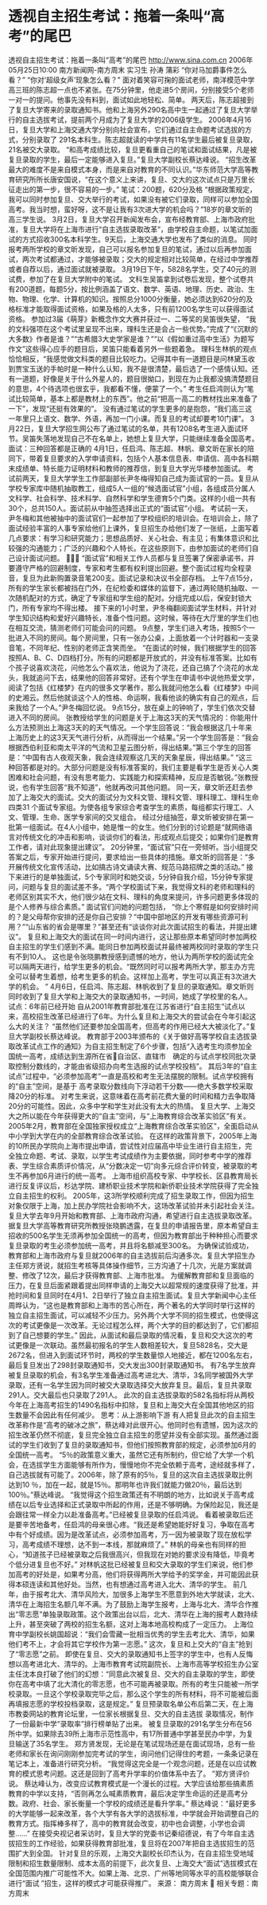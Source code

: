 # 透视自主招生考试：拖着一条叫“高考”的尾巴

透视自主招生考试：拖着一条叫“高考”的尾巴
http://www.sina.com.cn 2006年05月25日10:00 南方新闻网-南方周末
实习生 孙涛 蒲彩
“你对马加爵事件怎么看？”
“你对‘超级女声’现象怎么看？”
面对着笑容可掬的面试老师，南洋模范中学高三班的陈志超一点也不紧张。在75分钟里，他走进5个房间，分别接受5个老师一对一的提问。他事先没有料到，面试如此地轻松、简单。
两天后，陈志超接到了复旦大学寄来的录取通知书。他和上海另外290名高中生一起通过了复旦大学举行的自主选拔考试，提前两个月成为了复旦大学的2006级学生。
2006年4月16日，复旦大学和上海交通大学分别向社会宣布，它们通过自主命题考试选拔的方式，分别录取了 291名本科生。陈志超就读的中学共有11名学生最后被复旦录取，21名被交大录取。
“和高考成绩比较，复旦更看重自己的笔试和面试结果，凡是被复旦录取的学生，最后一定能够进入复旦。”复旦大学副校长蔡达峰说。
“招生改革最大的难度不是来自模式本身，而是来自对教育的不同认识。”华东师范大学高等教育研究所所长唐安国说，“在这个意义上来讲，复旦、交大的这次试点只是万里长征走出的第一步，很不容易的一步。”
笔试：200题，620分及格
“根据政策规定，我可以同时参加复旦、交大举行的考试，如果没有被它们录取，同样可以参加全国高考。我当时想，蛮好呀，这不是让我有3次进大学的机会吗？”18岁的章文昕的高三学生说。
3月2日，复旦大学召开新闻发布会，宣布经教育部、上海市政府批准，复旦大学将在上海市进行“自主选拔录取改革”，由学校自主命题，以笔试加面试的方式招收300名本科学生。9天后，上海交通大学也发布了类似的消息。
同时报考两所学校的章文昕发现，自己可以报名参加复旦的笔试，通过以后再参加面试，两次考试都通过，才能够被录取；交大的规定相对比较简单，在经过中学推荐或者自荐以后，通过面试就被录取。
3月19日下午，5828名学生，交了40元的测试费，参加了在复旦大学附中的笔试。
文科生吴笛拿到试卷后发现，整个试卷共有200道题，每题5分，按比例涵盖了语文、数学、英语、地理、历史、政治、生物、物理、化学、计算机的知识。按照总分1000分衡量，她必须达到620分的及格标准才能取得面试资格，如果及格的人太多，只有前1200名学生可以获得面试资格。
参加过3届《萌芽》新概念作文大赛并获过一、二等奖的吴笛很失望， “我的文科强项在这个考试里呈现不出来，理科生还是会占一些优势。”完成了“《沉默的大多数》作者是谁？”“古希腊3大史学家是谁？”“以《假如重过高中生活》为题写作文”这些得心应手的题目后，吴笛只能看着另外一些题着急。
理科生林帆的观点恰恰相反，“我感觉做文科类的题目比较吃力。记得其中有一道题目是问林黛玉收到贾宝玉送的手帕时是一种什么认知，我不是很清楚，最后选了一个感情认知。还有一道题，好像是关于什么外星人的，题目很拗口，到现在为止我都没搞清楚题目的意思，4个待选项也很玄乎，我都看不懂，便蒙了一个。”
考生任启鸿则认为“笔试比较简单，基本上都是教材上的东西”。他之前“把高一高二的教材找出来准备了一下”，发现“还挺有效果的”。
没有通过笔试的学生更多的是抱怨，“我们高三这一年里只上语文、数学、外语，再加一门小课。而复旦的考试却要考10门课”。
3月22日，复旦大学招生网公布了通过笔试的名单，共有1208名考生进入面试环节。吴笛失落地发现自己不在名单上，她想上复旦大学，只能继续准备全国高考。
面试：三种回答都是正确的
4月1日，任启鸿、陈志超、林帆、章文昕在家长的陪同下，带着复旦要求的入学申请资料，包括个人基本信息表、申请信、高中各科期末成绩单、特长能力证明材料和教师的推荐信，到复旦大学光华楼参加面试。
考试前两天，复旦大学学生工作部副部长尹冬梅得知自己成为面试官的一员。复旦从学校专家库中随机抽取教工，组成5人一组的“候选面试官”小组，各组成员分属人文科学、社会科学、技术科学、自然科学和学生德育5个门类。这样的小组一共有30个，总共150人。面试前从中抽签选择出正式的“面试官”小组。
考试前一天，尹冬梅和其他被抽中的面试官们一起参加了学校组织的培训会。在培训会上，除了面试经验丰富的人事专家给他们上课外，复旦招生办给他们发了一张纸，上面写着几点要求：有学习和研究能力；思想品质好、关心社会、有主见；有集体意识和比较强的沟通能力；广泛的兴趣和个人特长。在这些原则下，由参加面试的老师们自己设计面试问题。

“面试官”和相关工作人员都与复旦签署了保密承诺书，并要遵守严格的回避制度，专家和考生都有权利提出回避。整个面试过程均全程录音，复旦为此新购置录音笔200支。面试记录和决议书全部存档。
上午7点15分，所有的学生家长都被挡在门外，在纪检委和媒体的监督下，通过两轮随机抽取、一次随机配对的方式，确定了专家组和学生组的配对。分组完成以后，保安封锁大门，所有专家均不得出楼。
接下来的1小时里，尹冬梅翻阅面试学生材料，并针对学生知识结构和爱好兴趣特长，准备个性问题。这时候，等待在大厅里的学生们也在相互交流，猜测老师们可能会问的问题。
9点整，学生们进入考场，按照5个一批进入不同的房间。每个房间里，只有一张办公桌，上面放着一个计时器和一支录音笔，不同年纪、性别的老师正含笑而坐。
“在面试的时候，我们根据学生的回答按照A、B、C、D四档打分。所有的问题都是开放式的，并没有标准答案。比如有个孩子说喜欢浇花，问他怎么个喜欢法，他说为了浇花，还自己搞了个浇花的水龙头，我就追问下去，结果他的回答非常好。还有个学生在申请书中说他热爱文学，阅读了包括《红楼梦》在内的很多文学著作，那么我就问他怎么看《红楼梦》中间的史湘云。然后他就谈这个人的性格、命运啊，我看他谈的确实有自己的观点，后来我给了一个A。”尹冬梅回忆说。
9点15分，放在桌上的钟响了，学生们依次交替进入不同的房间。
张教授给学生的问题是关于上海这3天的天气情况的：你能用什么方法预测出上海这3天的的天气情况。一个学生回答说：“我会根据这几十年来上海历史上的这3天天气进行分析，从而得出一个结果。”另一个学生回答是：“我会根据西伯利亚和南太平洋的气流和卫星云图分析，得出结果。”第三个学生的回答是：“中国有古人夜观天象，我会连续观察这几天的天象星辰，得出结果。”
“这三种回答都是对的。大部分问题是没有标准答案的，我们主要是看学生是否关心人类困难和社会问题，有没有思考能力、实践能力和探索精神，反应是否敏锐。”张教授说，也有学生回答“我不知道”，他就再改问其他问题。
同一天，章文昕还赶去参加了上海交大的面试。交大的面试分为文科文管、理科文管、理科理工、理科生命四类31 个面试专家组。为使各组专家综合考查学生的素质，每组都实行理工、人文、管理、生命、医学专家间的交叉组合。
经过分组抽签，章文昕被安排在第一批第一组面试。在4人小组中，她是惟一的女生。他们分到的讨论题是“就网络语言对传统文化的冲击和影响，谈谈你们的看法，形成观点后提交；如果你们是教育工作者，请对此现象提出建议”。
20分钟里，“面试官”只在一旁倾听。当小组提交答案之后，专家开始进行提问，要求给出一些具体的措施。章文昕的回答是：“多开展传统文化宣传活动，比如搞古诗文诵读大赛、规范马路招牌之类的活动。”
接下来进行的是单独面试，5个专家同时和她交谈，5分钟自我介绍，15分钟专家提问，问题与复旦的面试差不多。“两个学校面试下来，我觉得文科的老师和理科的老师区别其实不大，他们很少站在文科、理科的角度来提问，许多问题更多体现的是个人修养与综合素质。”
面试官们问她的问题包括， “你上个寒假是如何安排时间的？是父母帮你安排的还是你自己安排？“中国中部地区的开发有哪些资源可利用？”“山东省的省会是哪里？”甚至还有“谈谈你对此次面试招生的看法，并提出建议”。
复旦和上海交大的面试在同一时间内进行，这让那些原本希望同时参加两校自主招生的学生们感到不满。能同日参加两校面试并最终被两校同时录取的学生只有不到10人。
这也是令张晓鹏教授感到遗憾的地方，他认为两所学校的面试完全可以隔两天进行，给学生更多的机会。“既然同时可以报考两所大学，那主办方完全可以替考生着想，给考生更多的机会。这样加上高考，学生可以真正有3次进大学的机会。 ”
4月6日，任启鸿、陈志超、林帆收到了复旦的录取通知。章文昕则同时收到了复旦大学和上海交大的录取通知书，一时间，她成了学校里的名人。
试点：6年前已经开始
自从2001年教育部批准在江苏省进行“自主招生”试点以来，高校招生改革已经进行了6年。为什么复旦和上海交大的尝试会在今年引起这么大的关注？
“虽然他们还要参加全国高考，但高考的作用已经大大被淡化了。”复旦大学副校长蔡达峰说。
教育部于2003年颁布的《关于做好高等学校自主选拔录取改革试点工作的通知》为自主招生制定了6个步骤，包括“入选考生均须参加全国统一高考，成绩达到生源所在省自治区、直辖市　确定的与试点学校同批次录取控制分数线的，才能由省级招办向考生选报的试点学校投档”。
其后3年的“自主试点”过程中，“必须参加高考”一直是高校和考生无法摆脱的限制。试点学校拥有的“自主”空间，是基于
高考录取分数线向下浮动若干分数——绝大多数学校采取降20分的标准。
对考生来说，这意味着在高考前花费大量的时间和精力去争取降20分的可能性。因此，众多中学和学生对此没有太大的热情。
复旦大学、上海交大之所以能在今年获得更大的“自主”空间，与“上海教育综合改革实验区”有关。
2005年2月，教育部在全国独家授权成立“上海教育综合改革实验区”，全面启动从中小学到大学在内的全部教育综合改革试验。
在这样的政策背景下，2005年上海的10所民办学院向上海市提出申请，尝试性对应届高中毕业生进行自主招生，完全独立命题、考试、录取，以学生考试成绩作为主要依据，同时参考中学的推荐表、学生综合素质评价情况，从“分数决定一切”向多元综合评价转变，被录取的考生不再参加6月进行的统一高考。
上海市组织高校专家、中学校长、区县教育局长进行反复评议后，杉达学院、建桥职业技术学院和新侨职业技术学院获得了完全独立自主招生的权利。
2005年，这3所学校顺利完成了招生录取工作，但因为招生对象仅限于上海，加上民办学院社会影响不大，这场改革试验并未引起社会关注。
复旦大学去年9月开始和教育部、上海市政府沟通，希望进行自主选拔录取改革。据复旦大学高等教育研究所教授张晓鹏透露，在复旦的申请报告里，原本希望自主招收的500名学生无须再参加全国统一的高考，但因为教育部出于种种担心而要求复旦录取的考生必须参加统一高考，并且将名额减至300名。
为确保试验成功，教育部和上海市政府与复旦就2006年的自主选拔前后沟通多次。复旦大学招生办主任郑方贤说，就招生考核等具体操作细节，三方沟通了十几次，光是方案就调整、修改了12次，最后才获得教育部、上海市批准。
为缓解教育部和复旦面临的压力，在复旦后面紧跟着提出同样申请的上海交大以超常规的速度获得了批准，并抢时间和复旦同时在4月1、2日举行了独立自主招生面试。复旦大学新闻中心主任周晔认为，“这也是教育部和上海市的苦心所在，两个著名的大学同时举行这样的独立自主招生面试，可以减轻不少压力。另外两个大学不同的招生模式，也使得这次的考试更像是一次改革。无论过程怎么样，两个大学的目的都达到了，它们都招到了自己想要的学生。”
因此，从面试和最后录取的情况看，复旦和交大这次的考试更像是一次联动。虽然最初报名的学生人数相差较大，复旦5828名，交大是2672名，但进入到面试环节时，两校的学生数量惊人地接近，都在1200名左右，最后复旦发出了298封录取通知书，交大发出300封录取通知书。
有7名学生放弃被复旦录取的机会，有3名学生准备通过高考进北大、清华，3名同学被国外大学录取，还有一名学生因为同时被交大录取选择交大放弃复旦。最后，复旦共录取291人。交大最后也只录取了291人。
此次的自主选拔录取的582名指标将从两校今年在上海高考招生的1490名指标中扣除，复旦和上海交大在全国其他地区的招生数量不会因此有任何减少。
思考：从上游影响下游
有人把复旦此次的自主招生改革称作是“高考的破冰之旅”，蔡达峰对此很开心。他同时也有遗憾，因为这次的招生改革仍然不彻底，复旦完全独立自主招生的愿望并没有全部实现。虽然通过面试的学生们收到了复旦的录取通知书，但他们按照教育部的规定，必须参加6月的全国统一高考。
“5％的政策意义重大，虽然它还有所制约，但它给了大学一个机会，在选拔学生方面能够有所作为，慢慢地你不完全依赖于高考，途经就多样了，自己选拔就有可能了。2006年，除了原有的5％，复旦的这次自主选拔录取比例达到10 ％，加在一起，就是15％。那明年也许我们就能力做20％，最后达到100％。”蔡达峰说。
“我觉得这个招生政策还有不明朗的地方，比如说关于高考成绩在以后专业选择和正式录取中所起的作用，还是不够明确。为保险起见，我还是会跟往常一样全力以赴准备高考。”已经被复旦录取的任启鸿说。
看着被录取后还是要辛苦地备考，任启鸿的母亲很心疼。“我还是希望她能好好复习，争取在高考中有个好成绩。因为是改革试点，必须参加高考，万一因为被录取了现在放松学习，高考成绩不理想，达不到一本线，那就麻烦了。”
林帆的母亲也有同样的担心，“知道孩子已经被录取之后我很高兴，但我现在对她的要求没有降低，毕竟考个低分进复旦也不好。”
对林帆这批已经被复旦和交大录取的学生们来说，他们参加高考的好处是，如果考分高，他们将获得两所大学给予的奖学金，并可能因此获得本硕连读和其他好处。当然，也有想通过高考进入北大、清华的学生。
前几年，由于报考北大、清华风险大，加很多上海学生不愿意到外地大学就读，北大、清华在上海招生名额几年不满。为了鼓励上海学生报考，上海与北大、清华合作推出“零志愿”单独录取政策。这个政策出台以后，北大、清华在上海的报考人数持续上升，甚至突破了两校的招生名额，这对上海本地高校构成了一定压力。
上海位育中学副校长姚国超说：“我们会雪藏一批相当优秀的学生去考北大、清华，如果他们考不上，才会将其它学校作为第一志愿。”
这次，复旦和上交大的“自主”抢到了“零志愿”之前。
即使在复旦、交大的录取通知书上签字的学生中，也有人反悔想以高考进北大、清华的。上海市教育考试院副院长、上海市高等学校招生办公室主任沈本良打破了他们的幻想：“同意此次被复旦、交大的自主录取的学生，即使你在高考中填了北大清化的零志愿，也不可能再被录取。所有的考生只能被一所学校录取。一旦这个学校录取完毕之后，那么这个学生的所有材料，将不可能被后面再填报志愿的学校投档录取，这是规定。”
复旦预录取名单公布后第二天，在上海市教委网站的教育论坛里，一位家长根据复旦、交大的自主选拔
录取情况，制作了一份最新中学“录取率”排行榜单贴了出来。
被复旦录取的291名学生分布在56所中学。如果除去39所上海市示范性高中，有17所普通中学甚至民办中学，为复旦输送了35名学生。
郑方贤发现，无论是在笔试现场还是在面试现场，总有一些老师和家长在询问刚刚参加完考试的学生，询问他们记得住的考题，一条条记录在笔记本上，准备进行研究分析。
“我觉得这完全是一个观念问题，还是在以应试教育的模式思考问题。这还是回到了高考升学率的价值体系中去了。 ”郑方贤评价说。
蔡达峰认为，改变应试教育模式是一个漫长的过程。大学应该给那些搞素质教育的中学以支持，“否则再怎么喊素质教育，最后决定学生命运的还是高考分数。政府、社会、家长衡量一个学校的成绩还是看升学率。”
蔡达峰说：“最好更多的大学能够一起来改革，各个大学有各大学的选拔标准，中学就会开始调整自己的教育方式。指挥棒多样了，高中的教育就会改变，初中也会调整，小学也会调整……”
在接受央视记者采访时，复旦大学的党委书记秦绍德说，有了今年自主选拔招生的工作经验，如果获得教育部批准，复旦将在2007年把自主选拔招生的范围扩大到全国。
针对复旦的乐观，上海交大副校长印杰认为，在自主招生受地域限制和招生数量限制、成本太高的前提下，此次复旦、上海交大“面试”选拔模式在全国范围内推广可能性不大。如果上海、北京、广州等地同等水平的高校能够联合进行“面试 ”招生，这样的模式才可能获得推广。 来源：
南方周末

相关专题：南方周末 

